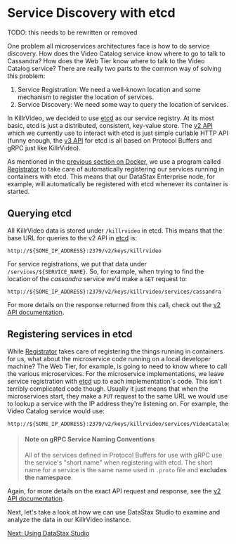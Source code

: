 # Service Discovery with etcd

TODO: this needs to be rewritten or removed

One problem all microservices architectures face is how to do service discovery. How does
the Video Catalog service know where to go to talk to Cassandra? How does the Web Tier know
where to talk to the Video Catalog service? There are really two parts to the common way of 
solving this problem:

1. Service Registration: We need a well-known location and some mechanism to register the
location of services.
1. Service Discovery: We need some way to query the location of services.

In KillrVideo, we decided to use [etcd][etcd] as our service registry. At its most basic, 
etcd is just a distributed, consistent, key-value store. The [v2 API][v2] which we currently
use to interact with etcd is just simple curlable HTTP API (funny enough, the 
[v3 API](https://github.com/coreos/etcd/blob/master/Documentation/dev-guide/api_reference_v3.md)
for etcd is all based on Protocol Buffers and gRPC just like KillrVideo).

As mentioned in the [previous section on Docker][prev], we use a program called 
[Registrator][registrator] to take care of automatically registering our services running in
containers with etcd. This means that our DataStax Enterprise node, for example, will
automatically be registered with etcd whenever its container is started.

## Querying etcd

All KillrVideo data is stored under `/killrvideo` in etcd. This means that the base URL for
queries to the v2 API in [etcd][etcd] is:

```
http://${SOME_IP_ADDRESS}:2379/v2/keys/killrvideo

```
For service registrations, we put that data under `/services/${SERVICE_NAME}`. So, for
example, when trying to find the location of the *cassandra* service we'd make a `GET` 
request to:

``` 
http://${SOME_IP_ADDRESS}:2379/v2/keys/killrvideo/services/cassandra
```

For more details on the response returned from this call, check out the [v2 API documentation][v2].

## Registering services in etcd

While [Registrator][registrator] takes care of registering the things running in containers
for us, what about the microservice code running on a local developer machine? The Web Tier,
for example, is going to need to know where to call the various microservices. For the
microservice implementations, we leave service registration with [etcd][etcd] up to each
implementation's code. This isn't terribly complicated code though. Usually it just means
that when the microservices start, they make a `PUT` request to the same URL we would use to
lookup a service with the IP address they're listening on. For example, the Video Catalog 
service would use:

```
http://${SOME_IP_ADDRESS}:2379/v2/keys/killrvideo/services/VideoCatalogService
```

> #### Note on gRPC Service Naming Conventions
> All of the services defined in Protocol Buffers for use with gRPC use the service's "short
> name" when registering with etcd. The short name for a service is the same name used in
> `.proto` file and **excludes the namespace**.

Again, for more details on the exact API request and response, see the [v2 API documentation][v2].

Next, let's take a look at how we can use DataStax Studio to examine and analyze the data
in our KillrVideo instance.

[Next: Using DataStax Studio][next]

[etcd]: https://github.com/coreos/etcd
[v2]: https://github.com/coreos/etcd/blob/master/Documentation/v2/README.md
[registrator]: http://gliderlabs.com/registrator/latest/
[prev]: /docs/guides/docker/
[next]: /docs/guides/datastax-studio/